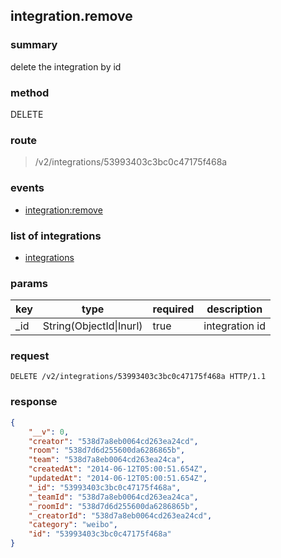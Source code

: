 ## integration.remove

### summary
delete the integration by id

### method
DELETE

### route
> /v2/integrations/53993403c3bc0c47175f468a

### events
* [integration:remove](../event/integration.remove.html)

### list of integrations
* [integrations](/doc/integrations/readme.html)

### params
<table>
  <thead>
    <tr>
      <th>key</th>
      <th>type</th>
      <th>required</th>
      <th>description</th>
    </tr>
  </thead>
  <tbody>
    <tr>
      <td>_id</td>
      <td>String(ObjectId|Inurl)</td>
      <td>true</td>
      <td>integration id</td>
    </tr>
  </tbody>
</table>

### request
```
DELETE /v2/integrations/53993403c3bc0c47175f468a HTTP/1.1
```

### response
```json
{
    "__v": 0,
    "creator": "538d7a8eb0064cd263ea24cd",
    "room": "538d7d6d255600da6286865b",
    "team": "538d7a8eb0064cd263ea24ca",
    "createdAt": "2014-06-12T05:00:51.654Z",
    "updatedAt": "2014-06-12T05:00:51.654Z",
    "_id": "53993403c3bc0c47175f468a",
    "_teamId": "538d7a8eb0064cd263ea24ca",
    "_roomId": "538d7d6d255600da6286865b",
    "_creatorId": "538d7a8eb0064cd263ea24cd",
    "category": "weibo",
    "id": "53993403c3bc0c47175f468a"
}
```
